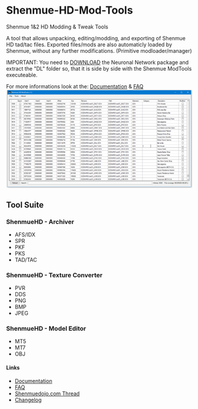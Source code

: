 # Shenmue-HD-Mod-Tools
Shenmue 1&2 HD Modding & Tweak Tools

A tool that allows unpacking, editing/modding, and exporting of Shenmue HD tad/tac files.
Exported files/mods are also automaticly loaded by Shenmue, without any further modifications. (Primitive modloader/manager)

IMPORTANT: You need to [DOWNLOAD](https://drive.google.com/open?id=17y4Nc2ZqlnMmvNd6UBfCWZ7y2PcZbi-q) the Neuronal Network package
and extract the "DL" folder so, that it is side by side with the Shenmue ModTools executeable.

For more informations look at the: [Documentation](https://github.com/derplayer/ShenmueHDTools/wiki) & [FAQ](https://github.com/derplayer/ShenmueHDTools/wiki/FAQ)
![Alt text](https://github.com/derplayer/ShenmueHDTools/raw/master/other/example_1.png "Screenshot from v1.2")

## Tool Suite

### ShenmueHD - Archiver
* AFS/IDX
* SPR
* PKF
* PKS
* TAD/TAC
    
### ShenmueHD - Texture Converter
* PVR
* DDS
* PNG
* BMP
* JPEG
    
### ShenmueHD - Model Editor
* MT5
* MT7
* OBJ

#### Links
* [Documentation](https://github.com/derplayer/ShenmueHDTools/wiki)
* [FAQ](https://github.com/derplayer/ShenmueHDTools/wiki/FAQ)
* [Shenmuedojo.com Thread](https://www.shenmuedojo.com/forum/index.php?threads/shenmue-hd-unpacker-tool.366/)
* [Changelog](https://github.com/derplayer/ShenmueHDTools/releases)

